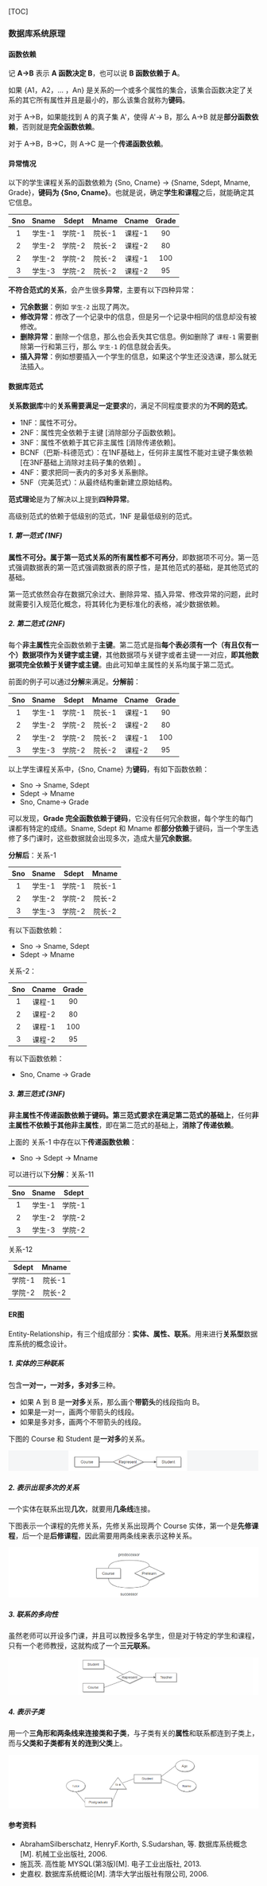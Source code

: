[TOC]

### 数据库系统原理

#### 函数依赖

记 **A->B** 表示 **A 函数决定 B**，也可以说 **B 函数依赖于 A**。

如果 {A1，A2，... ，An} 是关系的一个或多个属性的集合，该集合函数决定了关系的其它所有属性并且是最小的，那么该集合就称为**键码**。

对于 A->B，如果能找到 A 的真子集 A'，使得 A'-> B，那么 A->B 就是**部分函数依赖**，否则就是**完全函数依赖**。

对于 A->B，B->C，则 A->C 是一个**传递函数依赖**。



#### 异常情况

以下的学生课程关系的函数依赖为 {Sno, Cname} -> {Sname, Sdept, Mname, Grade}，**键码为 {Sno, Cname}**。也就是说，确定**学生和课程**之后，就能确定其它信息。

| Sno  | Sname  | Sdept  | Mname  | Cname  | Grade |
| :--: | :----: | :----: | :----: | :----: | :---: |
|  1   | 学生-1 | 学院-1 | 院长-1 | 课程-1 |  90   |
|  2   | 学生-2 | 学院-2 | 院长-2 | 课程-2 |  80   |
|  2   | 学生-2 | 学院-2 | 院长-2 | 课程-1 |  100  |
|  3   | 学生-3 | 学院-2 | 院长-2 | 课程-2 |  95   |

**不符合范式的关系**，会产生很多**异常**，主要有以下四种异常：

- **冗余数据**：例如 `学生-2` 出现了两次。
- **修改异常**：修改了一个记录中的信息，但是另一个记录中相同的信息却没有被修改。
- **删除异常**：删除一个信息，那么也会丢失其它信息。例如删除了 `课程-1` 需要删除第一行和第三行，那么 `学生-1` 的信息就会丢失。
- **插入异常**：例如想要插入一个学生的信息，如果这个学生还没选课，那么就无法插入。



#### 数据库范式

**关系数据库**中的**关系需要满足一定要求**的，满足不同程度要求的为**不同的范式**。

- 1NF：属性不可分。
- 2NF：属性完全依赖于主键 [消除部分子函数依赖]。
- 3NF：属性不依赖于其它非主属性 [消除传递依赖]。
- BCNF（巴斯-科德范式）：在1NF基础上，任何非主属性不能对主键子集依赖[在3NF基础上消除对主码子集的依赖] 。
- 4NF：要求把同一表内的多对多关系删除。 
- 5NF（完美范式）：从最终结构重新建立原始结构。 

**范式理论**是为了解决以上提到**四种异常**。

高级别范式的依赖于低级别的范式，1NF 是最低级别的范式。

##### 1. 第一范式 (1NF)

**属性不可分。**属于第一范式关系的**所有属性都不可再分**，即数据项不可分。第一范式强调数据表的第一范式强调数据表的原子性，是其他范式的基础，是其他范式的基础。

第一范式依然会存在数据冗余过大、删除异常、插入异常、修改异常的问题，此时就需要引入规范化概念，将其转化为更标准化的表格，减少数据依赖。

##### 2. 第二范式 (2NF)

每个**非主属性**完全函数依赖于**主键**。第二范式是指**每个表必须有一个（有且仅有一个）数据项作为关键字或主键**，其他数据项与关键字或者主键一一对应，**即其他数据项完全依赖于关键字或主键**。由此可知单主属性的关系均属于第二范式。

前面的例子可以通过**分解**来满足。**分解前**：

| Sno  | Sname  | Sdept  | Mname  | Cname  | Grade |
| :--: | :----: | :----: | :----: | :----: | :---: |
|  1   | 学生-1 | 学院-1 | 院长-1 | 课程-1 |  90   |
|  2   | 学生-2 | 学院-2 | 院长-2 | 课程-2 |  80   |
|  2   | 学生-2 | 学院-2 | 院长-2 | 课程-1 |  100  |
|  3   | 学生-3 | 学院-2 | 院长-2 | 课程-2 |  95   |

以上学生课程关系中，{Sno, Cname} 为**键码**，有如下函数依赖：

- Sno -> Sname, Sdept
- Sdept -> Mname
- Sno, Cname-> Grade

可以发现，**Grade 完全函数依赖于键码**，它没有任何冗余数据，每个学生的每门课都有特定的成绩。Sname, Sdept 和 Mname 都**部分依赖**于键码，当一个学生选修了多门课时，这些数据就会出现多次，造成大量**冗余数据**。

**分解后**：关系-1

| Sno  | Sname  | Sdept  | Mname  |
| :--: | :----: | :----: | :----: |
|  1   | 学生-1 | 学院-1 | 院长-1 |
|  2   | 学生-2 | 学院-2 | 院长-2 |
|  3   | 学生-3 | 学院-2 | 院长-2 |

有以下函数依赖：

- Sno -> Sname, Sdept
- Sdept -> Mname

关系-2：

| Sno  | Cname  | Grade |
| :--: | :----: | :---: |
|  1   | 课程-1 |  90   |
|  2   | 课程-2 |  80   |
|  2   | 课程-1 |  100  |
|  3   | 课程-2 |  95   |

有以下函数依赖：

- Sno, Cname ->  Grade

##### 3. 第三范式 (3NF)

**非主属性不传递函数依赖于键码。**第三范式要求在满足**第二范式的基础上**，任何**非主属性不依赖于其他非主属性**，即在第二范式的基础上，**消除了传递依赖**。

上面的 关系-1 中存在以下**传递函数依赖**：

- Sno -> Sdept -> Mname

可以进行以下**分解**：关系-11

| Sno  | Sname  | Sdept  |
| :--: | :----: | :----: |
|  1   | 学生-1 | 学院-1 |
|  2   | 学生-2 | 学院-2 |
|  3   | 学生-3 | 学院-2 |

关系-12

| Sdept  | Mname  |
| :----: | :----: |
| 学院-1 | 院长-1 |
| 学院-2 | 院长-2 |



#### ER图

Entity-Relationship，有三个组成部分：**实体、属性、联系**。用来进行**关系型**数据库系统的概念设计。

##### 1. 实体的三种联系

包含**一对一，一对多，多对多**三种。

- 如果 A 到 B 是**一对多**关系，那么画个**带箭头**的线段指向 B。
- 如果是一对一，画两个带箭头的线段。
- 如果是多对多，画两个不带箭头的线段。

下图的 Course 和 Student 是**一对多**的关系。

![image-20200417150541977](assets/image-20200417150541977.png)

##### 2. 表示出现多次的关系

一个实体在联系出现**几次**，就要用**几条线**连接。

下图表示一个课程的先修关系，先修关系出现两个 Course 实体，第一个是**先修课程**，后一个是**后修课程**，因此需要用两条线来表示这种关系。

![image-20200417150704398](assets/image-20200417150704398.png)

##### 3. 联系的多向性

虽然老师可以开设多门课，并且可以教授多名学生，但是对于特定的学生和课程，只有一个老师教授，这就构成了一个**三元联系**。

![image-20200417150815381](assets/image-20200417150815381.png)

##### 4. 表示子类

用一个**三角形和两条线来连接类和子类**，与子类有关的**属性**和联系都连到子类上，而与**父类和子类都有关的连到父类**上。

![image-20200417150829899](assets/image-20200417150829899.png)







#### 参考资料

- AbrahamSilberschatz, HenryF.Korth, S.Sudarshan, 等. 数据库系统概念 [M]. 机械工业出版社, 2006.
- 施瓦茨. 高性能 MYSQL(第3版)[M]. 电子工业出版社, 2013.
- 史嘉权. 数据库系统概论[M]. 清华大学出版社有限公司, 2006.